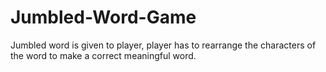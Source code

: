 # Jumbled-Word-Game
Jumbled word is given to player, player has to rearrange the characters of the word to make a correct meaningful word.
